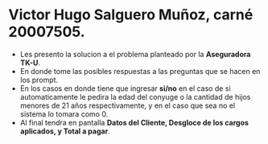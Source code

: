 # Victor Hugo Salguero Muñoz, carné 20007505.
- Les presento la solucion a el problema planteado por la **Aseguradora TK-U**.
- En donde tome las posibles respuestas a las preguntas que se hacen en los prompt.
- En los casos en donde tiene que ingresar **si/no** en el caso de si automaticamente le pedira la edad del conyuge o la cantidad de hijos menores de 21 años respectivamente, y en el caso que sea no el sistema lo tomara como 0.
- Al final tendra en pantalla **Datos del Cliente, Desgloce de los cargos aplicados, y Total a pagar**.
